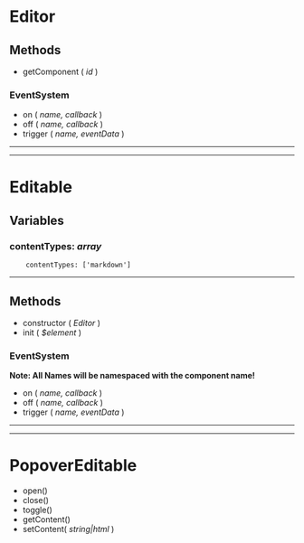 # Editor

## Methods

- getComponent ( _id_ )

### EventSystem

- on ( _name, callback_ )
- off ( _name, callback_ )
- trigger ( _name, eventData_ )

---

---

# Editable

## Variables

### contentTypes: _array_  
```
	contentTypes: ['markdown']
```

---

## Methods

- constructor ( _Editor_ )
- init ( _$element_ )

### EventSystem

__Note: All Names will be namespaced with the component name!__

- on ( _name, callback_ )
- off ( _name, callback_ )
- trigger ( _name, eventData_ )

---

---

# PopoverEditable

- open()
- close()
- toggle()
- getContent()
- setContent( _string|html_ )